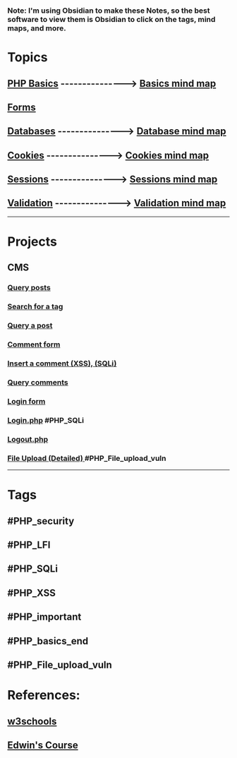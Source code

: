 ### Note: I'm using Obsidian to make these Notes, so the best software to view them is Obsidian to click on the tags, mind maps, and more.

# Topics 
## [PHP Basics](Notes/basics.md#tags) ---------------> [Basics mind map](Notes/basics_mindmap.html)
## [Forms](Notes/forms.md)
## [Databases](Notes/databases.md)  --------------->        [Database mind map](Notes/databases_mindmap.html)
## [Cookies](Notes/cookies🍪.md)       --------------->      [Cookies mind map](Notes/cookies_mindmap.html)
## [Sessions](Notes/session.md)        --------------->            [Sessions mind map](Notes/session_mindmap.html)
## [Validation](Notes/Validation.md)  --------------->  [Validation mind map](Notes/Validation.html)

---
# Projects <a name='projects'></a>
## CMS
### [Query posts](cms.md#posts)
### [Search for a tag](cms.md#search)
### [Query a post](cms.md#post)
### [Comment form](cms.md#comment_form)
### [Insert a comment (XSS), (SQLi)](cms.md#ins_comment)
### [Query comments](cms.md#vu_comments)
### [Login form](cms.md#login_form)
### [Login.php](cms.md#login_php) #PHP_SQLi
### [Logout.php](cms.md#logout_php) 
### [File Upload (Detailed) ](cms.md#Fupload) #PHP_File_upload_vuln


---
# Tags
## #PHP_security 
## #PHP_LFI 
## #PHP_SQLi
## #PHP_XSS
## #PHP_important 
## #PHP_basics_end 
#PHP_File_upload_vuln
----
# References: 
## [w3schools](https://www.w3schools.com/php/default.asp)
## [Edwin's Course](https://www.udemy.com/course/php-for-complete-beginners-includes-msql-object-oriented/)